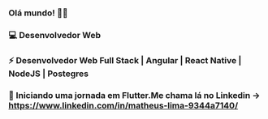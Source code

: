 ### Olá mundo! 👋🏾
### :computer: Desenvolvedor Web 
### ⚡ Desenvolvedor Web Full Stack | Angular | React Native | NodeJS | Postegres
### 💬 Iniciando uma jornada em Flutter.Me chama lá no Linkedin -> https://www.linkedin.com/in/matheus-lima-9344a7140/
<!--
**devmlima/devmlima** is a ✨ _special_ ✨ repository because its `README.md` (this file) appears on your GitHub profile.

Here are some ideas to get you started:

- 🔭 I’m currently working on ...
- 🌱 I’m currently learning ...
- 👯 I’m looking to collaborate on ...
- 🤔 I’m looking for help with ...
- 💬 Ask me about ...
- 📫 How to reach me: ...
- 😄 Pronouns: ...
- ⚡ Fun fact: ...
-->

